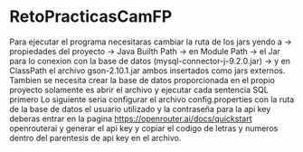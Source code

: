 # RetoPracticasCamFP
Para ejecutar el programa necesitaras cambiar la ruta de los jars yendo a -> propiedades del proyecto -> Java Builth Path -> en Module Path -> el Jar para lo conexion con la base de datos (mysql-connector-j-9.2.0.jar) -> y en ClassPath el archivo gson-2.10.1.jar ambos insertados como jars externos.
Tambien se necesita crear la base de datos proporcionada en el propio proyecto solamente es abrir el archivo y ejecutar cada sentencia SQL primero
Lo siguiente seria configurar el archivo config.properties con la ruta de la base de datos el usuario utilizado y la contraseña para la api key deberas entrar en la pagina https://openrouter.ai/docs/quickstart openrouterai y generar el api key y copiar el codigo de letras y numeros dentro del parentesis de api key en el archivo.
